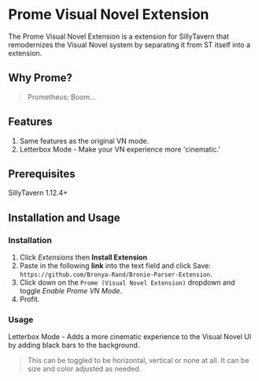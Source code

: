 # Prome Visual Novel Extension

The Prome Visual Novel Extension is a extension for SillyTavern that remodernizes the Visual Novel system by separating it from ST itself into a extension.

## Why Prome?
> Prometheus: Boom...

## Features

1. Same features as the original VN mode.
2. Letterbox Mode - Make your VN experience more 'cinematic.'

## Prerequisites

SillyTavern 1.12.4+

## Installation and Usage

### Installation

1. Click _Extensions_ then **Install Extension**
2. Paste in the following **link** into the text field and click Save: `https://github.com/Bronya-Rand/Bronie-Parser-Extension`.
3. Click down on the `Prome (Visual Novel Extension)` dropdown and toggle *Enable Prome VN Mode*. 
4. Profit.

### Usage

Letterbox Mode - Adds a more cinematic experience to the Visual Novel UI by adding black bars to the background.
> This can be toggled to be horizontal, vertical or none at all. It can be size and color adjusted as needed.

